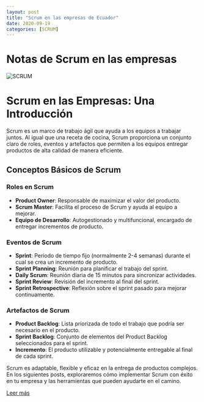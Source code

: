 ```yaml
---
layout: post
title: "Scrum en las empresas de Ecuador"
date: 2020-09-19
categories: [SCRUM]
---
```


# Notas de Scrum en las empresas

![SCRUM](https://www.camara.es/sites/default/files/foto_texto_scrum.jpg)

# Scrum en las Empresas: Una Introducción

Scrum es un marco de trabajo ágil que ayuda a los equipos a trabajar juntos. Al igual que una receta de cocina, Scrum proporciona un conjunto claro de roles, eventos y artefactos que permiten a los equipos entregar productos de alta calidad de manera eficiente.

## Conceptos Básicos de Scrum

### Roles en Scrum

- **Product Owner**: Responsable de maximizar el valor del producto.
- **Scrum Master**: Facilita el proceso de Scrum y ayuda al equipo a mejorar.
- **Equipo de Desarrollo**: Autogestionado y multifuncional, encargado de entregar incrementos de producto.

### Eventos de Scrum

- **Sprint**: Período de tiempo fijo (normalmente 2-4 semanas) durante el cual se crea un incremento de producto.
- **Sprint Planning**: Reunión para planificar el trabajo del sprint.
- **Daily Scrum**: Reunión diaria de 15 minutos para sincronizar actividades.
- **Sprint Review**: Revisión del incremento al final del sprint.
- **Sprint Retrospective**: Reflexión sobre el sprint pasado para mejorar continuamente.

### Artefactos de Scrum

- **Product Backlog**: Lista priorizada de todo el trabajo que podría ser necesario en el producto.
- **Sprint Backlog**: Conjunto de elementos del Product Backlog seleccionados para el sprint.
- **Incremento**: El producto utilizable y potencialmente entregable al final de cada sprint.

Scrum es adaptable, flexible y eficaz en la entrega de productos complejos. En los siguientes posts, exploraremos cómo implementar Scrum con éxito en tu empresa y las herramientas que pueden ayudarte en el camino.

[Leer más](#)

